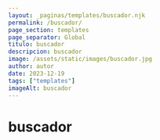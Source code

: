 ```yaml
---
layout: _paginas/templates/buscador.njk
permalink: /buscador/
page_section: templates
page_separator: Global
titulo: buscador
descripcion: buscador
image: /assets/static/images/buscador.jpg
author: autor
date: 2023-12-19 
tags: ["templates"]
imageAlt: buscador
---
```

# buscador
